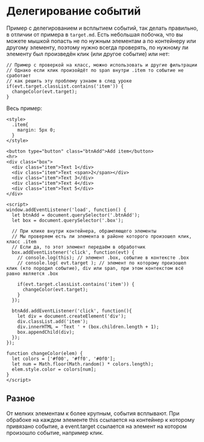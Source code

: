# Делегирование событий
Пример с делегированием и всплытием событий, так делать правильно, в отличии от примера в `target.md`.
Есть небольшая побочка, что вы можете мышкой попасть не по нужным элементам а по контейнеру или другому элементу, поэтому нужно всегда проверять, по нужному ли элементу был произведён клик (или другое событие) или нет:

    // Пример с проверкой на класс, можно использовать и другие фильтрации
    // Однако если клик произойдёт по span внутри .item то событие не сработает
    // как решить эту проблему узнаем в след уроке
    if(evt.target.classList.contains('item')) {
      changeColor(evt.target);
    }

Весь пример:

    <style>
      .item{
        margin: 5px 0;
      }
    </style>

    <button type="button" class="btnAdd">Add item</button>
    <hr>
    <div class="box">
      <div class="item">Text 1</div>
      <div class="item">Text <span>2</span></div>
      <div class="item">Text 3</div>
      <div class="item">Text 4</div>
      <div class="item">Text 5</div>
    </div>

    <script>
    window.addEventListener('load', function() {
      let btnAdd = document.querySelector('.btnAdd');
      let box = document.querySelector('.box');

      // При клике внутри контейнера, обрамляющего элементы
      // Мы проверяем есть ли элемента в районе которого произошел клик, класс .item
      // Если да, то этот элемент передаём в обработчик
      box.addEventListener('click', function(evt) {
        // console.log(this); // элемент .box, событие в контексте .box
        // console.log( evt.target ); // элемент по которому произошел клик (кто породил событие), div или span, при этом контекстом всё равно является .box

        if(evt.target.classList.contains('item')) {
          changeColor(evt.target);
        }
      });

      btnAdd.addEventListener('click', function(){
        let div = document.createElement('div');
        div.classList.add('item');
        div.innerHTML = 'Text ' + (box.children.length + 1);
        box.appendChild(div);
      });
    });

    function changeColor(elem) {
      let colors = ['#f00', '#ff0', '#0f0'];
      let num = Math.floor(Math.random() * colors.length);
      elem.style.color = colors[num];
    }
    </script>

## Разное
От мелких элементам к более крупным, события всплывают. При обрабоке на каждом элементе this ссылается на контейнер к которому привязано событие, а event.target ссылается на элемент на котором произошло событие, например клик.
